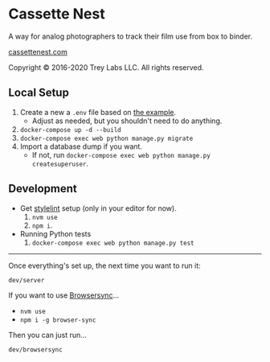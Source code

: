# Cassette Nest

A way for analog photographers to track their film use from box to binder.

[cassettenest.com](http://cassettenest.com)

Copyright &copy; 2016-2020 Trey Labs LLC. All rights reserved.

## Local Setup

1. Create a new a `.env` file based on [the example](example-local.env).
    - Adjust as needed, but you shouldn't need to do anything.
2. `docker-compose up -d --build`
3. `docker-compose exec web python manage.py migrate`
4. Import a database dump if you want.
    - If not, run `docker-compose exec web python manage.py createsuperuser`.

## Development

- Get [stylelint](https://stylelint.io/) setup (only in your editor for now).
    1. `nvm use`
    2. `npm i`.
- Running Python tests
    1. `docker-compose exec web python manage.py test`

---

Once everything's set up, the next time you want to run it:

```shell
dev/server
```

If you want to use [Browsersync](https://www.browsersync.io)…

- `nvm use`
- `npm i -g browser-sync`

Then you can just run…

```shell
dev/browsersync
```
